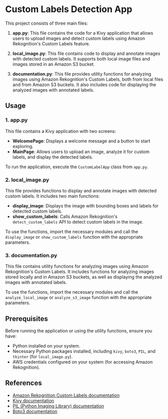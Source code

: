 # Custom Labels Detection App

This project consists of three main files:

1. **app.py**: This file contains the code for a Kivy application that allows users to upload images and detect custom labels using Amazon Rekognition's Custom Labels feature.

2. **local_image.py**: This file contains code to display and annotate images with detected custom labels. It supports both local image files and images stored in an Amazon S3 bucket.

3. **documentation.py**: This file provides utility functions for analyzing images using Amazon Rekognition's Custom Labels, both from local files and from Amazon S3 buckets. It also includes code for displaying the analyzed images with annotated labels.

## Usage

### 1. app.py

This file contains a Kivy application with two screens:

- **WelcomePage**: Displays a welcome message and a button to start exploring.
- **MainPage**: Allows users to upload an image, analyze it for custom labels, and display the detected labels.

To run the application, execute the `CustomLabelApp` class from `app.py`.

### 2. local_image.py

This file provides functions to display and annotate images with detected custom labels. It includes two main functions:

- **display_image**: Displays the image with bounding boxes and labels for detected custom labels.
- **show_custom_labels**: Calls Amazon Rekognition's `detect_custom_labels` API to detect custom labels in the image.

To use the functions, import the necessary modules and call the `display_image` or `show_custom_labels` function with the appropriate parameters.

### 3. documentation.py

This file contains utility functions for analyzing images using Amazon Rekognition's Custom Labels. It includes functions for analyzing images stored locally and in Amazon S3 buckets, as well as displaying the analyzed images with annotated labels.

To use the functions, import the necessary modules and call the `analyze_local_image` or `analyze_s3_image` function with the appropriate parameters.

## Prerequisites

Before running the application or using the utility functions, ensure you have:

- Python installed on your system.
- Necessary Python packages installed, including `kivy`, `boto3`, `PIL`, and `tkinter` (for `local_image.py`).
- AWS credentials configured on your system (for accessing Amazon Rekognition).

## References

- [Amazon Rekognition Custom Labels documentation](https://docs.aws.amazon.com/rekognition/latest/customlabels-dg/detecting-custom-labels.html)
- [Kivy documentation](https://kivy.org/doc/stable/)
- [PIL (Python Imaging Library) documentation](https://pillow.readthedocs.io/en/stable/)
- [Boto3 documentation](https://boto3.amazonaws.com/v1/documentation/api/latest/index.html)
